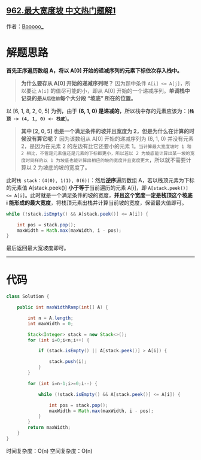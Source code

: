 ## [962.最大宽度坡 中文热门题解1](https://leetcode.cn/problems/maximum-width-ramp/solutions/100000/zui-da-kuan-du-po-dan-diao-zhan-cun-de-s-myj9)

作者：[Booooo_](https://leetcode.cn/u/Booooo_)

# 解题思路
**首先正序遍历数组 A，将以 A[0] 开始的递减序列的元素下标依次存入栈中。** 

>**为什么要存从 A[0] 开始的递减序列呢？**
因为题中条件 `A[i] <= A[j]`，所以要让 `A[i]` 的值尽可能的小，即从 A[0] 开始的一个递减序列。**单调栈中记录的是`从后往前`每个大分段 “坡底” 所在的位置。**

以 [6, 1, 8, 2, 0, 5] 为例，由于 **(6, 1, 0) 是递减的**，所以栈中存的元素应该为：(**`栈顶 -> (4, 1, 0) <- 栈底`**)。
>**其中 [2, 0, 5] 也是一个满足条件的坡并且宽度为 2，但是为什么在计算的时候没有算它呢？**
因为该数组从 A[0] 开始的递减序列为 (6, 1, 0) 并没有元素 2，是因为在元素 2 的左边有比它还要小的元素 1。`当计算最大宽度坡时 1 和 2 相比，不管是元素值还是元素的下标都更小，所以若以 2 为坡底能计算出某一坡的宽度时同样的以 1 为坡底也能计算出相应的坡的宽度并且宽度更大`，所以就不需要计算以 2 为坡底的坡的宽度了。

此时`栈 stack：(4(0), 1(1), 0(6))`：然后**逆序**遍历数组 A，若以栈顶元素为下标的元素值 A[stack.peek()] **小于等于**当前遍历的元素 A[i]，即 `A[stack.peek()] <= A[i]`。此时就是一个满足条件的坡的宽度，**并且这个宽度一定是栈顶这个坡底 i 能形成的最大宽度**，将栈顶元素出栈并计算当前坡的宽度，保留最大值即可。
```java
while (!stack.isEmpty() && A[stack.peek()] <= A[i]) {

    int pos = stack.pop();
    maxWidth = Math.max(maxWidth, i - pos);
}
```
最后返回最大宽坡度即可。

----
# 代码
```java
class Solution {

    public int maxWidthRamp(int[] A) {

        int n = A.length;
        int maxWidth = 0;

        Stack<Integer> stack = new Stack<>();
        for (int i=0;i<n;i++) {

            if (stack.isEmpty() || A[stack.peek()] > A[i]) {

                stack.push(i);
            }
        }

        for (int i=n-1;i>=0;i--) {

            while (!stack.isEmpty() && A[stack.peek()] <= A[i]) {

                int pos = stack.pop();
                maxWidth = Math.max(maxWidth, i - pos);
            }
        }
        return maxWidth;
    }
}
```
时间复杂度：O(n)
空间复杂度：O(n)